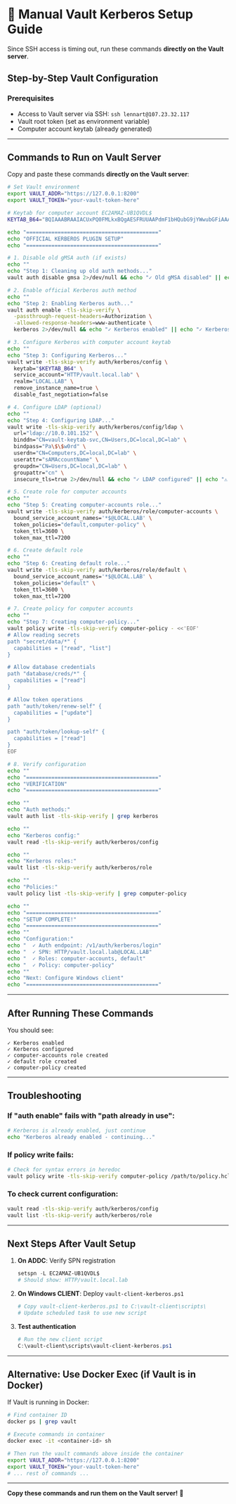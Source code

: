 # 🚀 Manual Vault Kerberos Setup Guide

Since SSH access is timing out, run these commands **directly on the Vault server**.

## Step-by-Step Vault Configuration

### Prerequisites

- Access to Vault server via SSH: `ssh lennart@107.23.32.117`
- Vault root token (set as environment variable)
- Computer account keytab (already generated)

---

## Commands to Run on Vault Server

Copy and paste these commands **directly on the Vault server**:

```bash
# Set Vault environment
export VAULT_ADDR="https://127.0.0.1:8200"
export VAULT_TOKEN="your-vault-token-here"

# Keytab for computer account EC2AMAZ-UB1QVDL$
KEYTAB_B64="BQIAAABRAAIACUxPQ0FMLkxBQgAESFRUUAAPdmF1bHQubG9jYWwubGFiAAAAAQAAAAACABIAIHm5fmpYTbxb5crqox9cK2YfECBk6LYDOMzV/EFE5s4Z"

echo "=========================================="
echo "OFFICIAL KERBEROS PLUGIN SETUP"
echo "=========================================="

# 1. Disable old gMSA auth (if exists)
echo ""
echo "Step 1: Cleaning up old auth methods..."
vault auth disable gmsa 2>/dev/null && echo "✓ Old gMSA disabled" || echo "✓ No old gMSA found"

# 2. Enable official Kerberos auth method
echo ""
echo "Step 2: Enabling Kerberos auth..."
vault auth enable -tls-skip-verify \
  -passthrough-request-headers=Authorization \
  -allowed-response-headers=www-authenticate \
  kerberos 2>/dev/null && echo "✓ Kerberos enabled" || echo "✓ Kerberos already enabled"

# 3. Configure Kerberos with computer account keytab
echo ""
echo "Step 3: Configuring Kerberos..."
vault write -tls-skip-verify auth/kerberos/config \
  keytab="$KEYTAB_B64" \
  service_account="HTTP/vault.local.lab" \
  realm="LOCAL.LAB" \
  remove_instance_name=true \
  disable_fast_negotiation=false

# 4. Configure LDAP (optional)
echo ""
echo "Step 4: Configuring LDAP..."
vault write -tls-skip-verify auth/kerberos/config/ldap \
  url="ldap://10.0.101.152" \
  binddn="CN=vault-keytab-svc,CN=Users,DC=local,DC=lab" \
  bindpass="Pa\$\$w0rd" \
  userdn="CN=Computers,DC=local,DC=lab" \
  userattr="sAMAccountName" \
  groupdn="CN=Users,DC=local,DC=lab" \
  groupattr="cn" \
  insecure_tls=true 2>/dev/null && echo "✓ LDAP configured" || echo "⚠ LDAP optional (skipped)"

# 5. Create role for computer accounts
echo ""
echo "Step 5: Creating computer-accounts role..."
vault write -tls-skip-verify auth/kerberos/role/computer-accounts \
  bound_service_account_names='*$@LOCAL.LAB' \
  token_policies="default,computer-policy" \
  token_ttl=3600 \
  token_max_ttl=7200

# 6. Create default role
echo ""
echo "Step 6: Creating default role..."
vault write -tls-skip-verify auth/kerberos/role/default \
  bound_service_account_names='*$@LOCAL.LAB' \
  token_policies="default" \
  token_ttl=3600 \
  token_max_ttl=7200

# 7. Create policy for computer accounts
echo ""
echo "Step 7: Creating computer-policy..."
vault policy write -tls-skip-verify computer-policy - <<'EOF'
# Allow reading secrets
path "secret/data/*" {
  capabilities = ["read", "list"]
}

# Allow database credentials
path "database/creds/*" {
  capabilities = ["read"]
}

# Allow token operations
path "auth/token/renew-self" {
  capabilities = ["update"]
}

path "auth/token/lookup-self" {
  capabilities = ["read"]
}
EOF

# 8. Verify configuration
echo ""
echo "=========================================="
echo "VERIFICATION"
echo "=========================================="

echo ""
echo "Auth methods:"
vault auth list -tls-skip-verify | grep kerberos

echo ""
echo "Kerberos config:"
vault read -tls-skip-verify auth/kerberos/config

echo ""
echo "Kerberos roles:"
vault list -tls-skip-verify auth/kerberos/role

echo ""
echo "Policies:"
vault policy list -tls-skip-verify | grep computer-policy

echo ""
echo "=========================================="
echo "SETUP COMPLETE!"
echo "=========================================="
echo ""
echo "Configuration:"
echo "  ✓ Auth endpoint: /v1/auth/kerberos/login"
echo "  ✓ SPN: HTTP/vault.local.lab@LOCAL.LAB"
echo "  ✓ Roles: computer-accounts, default"
echo "  ✓ Policy: computer-policy"
echo ""
echo "Next: Configure Windows client"
echo "=========================================="
```

---

## After Running These Commands

You should see:

```
✓ Kerberos enabled
✓ Kerberos configured
✓ computer-accounts role created
✓ default role created
✓ computer-policy created
```

---

## Troubleshooting

### If "auth enable" fails with "path already in use":

```bash
# Kerberos is already enabled, just continue
echo "Kerberos already enabled - continuing..."
```

### If policy write fails:

```bash
# Check for syntax errors in heredoc
vault policy write -tls-skip-verify computer-policy /path/to/policy.hcl
```

### To check current configuration:

```bash
vault read -tls-skip-verify auth/kerberos/config
vault list -tls-skip-verify auth/kerberos/role
```

---

## Next Steps After Vault Setup

1. **On ADDC**: Verify SPN registration
   ```powershell
   setspn -L EC2AMAZ-UB1QVDL$
   # Should show: HTTP/vault.local.lab
   ```

2. **On Windows CLIENT**: Deploy `vault-client-kerberos.ps1`
   ```powershell
   # Copy vault-client-kerberos.ps1 to C:\vault-client\scripts\
   # Update scheduled task to use new script
   ```

3. **Test authentication**
   ```powershell
   # Run the new client script
   C:\vault-client\scripts\vault-client-kerberos.ps1
   ```

---

## Alternative: Use Docker Exec (if Vault is in Docker)

If Vault is running in Docker:

```bash
# Find container ID
docker ps | grep vault

# Execute commands in container
docker exec -it <container-id> sh

# Then run the vault commands above inside the container
export VAULT_ADDR="https://127.0.0.1:8200"
export VAULT_TOKEN="your-vault-token-here"
# ... rest of commands ...
```

---

**Copy these commands and run them on the Vault server!** 🚀
